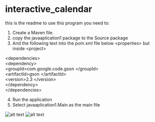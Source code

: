 # interactive_calendar

this is the readme 
to use this program you need to:
1. Create a Maven file.
2. copy the javaaplication1 package to the Source package
3. And the following text into the pom.xml file below &lt;properties> but inside &lt;project>

&lt;dependencies>
<br>
&lt;dependency>
<br>
            &lt;groupId>com.google.code.gson &lt;/groupId>
<br> 
            &lt;artifactId>gson &lt;/artifactId>
            <br>
            &lt;version>2.3 &lt;/version>
            <br>
&lt;/dependency>
<br>
&lt;/dependencies>



4. Run the application
5. Select javaaplication1.Main as the main file





![alt text](https://github.com/rooseveltcs/interactive_calendar/blob/master/1.PNG)
![alt text](https://github.com/rooseveltcs/interactive_calendar/blob/master/2.PNG)
